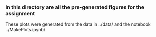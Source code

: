 ### In this directory are all the pre-generated figures for the assignment 

These plots were generated from the data in ../data/ and the notebook ../MakePlots.ipynb/
